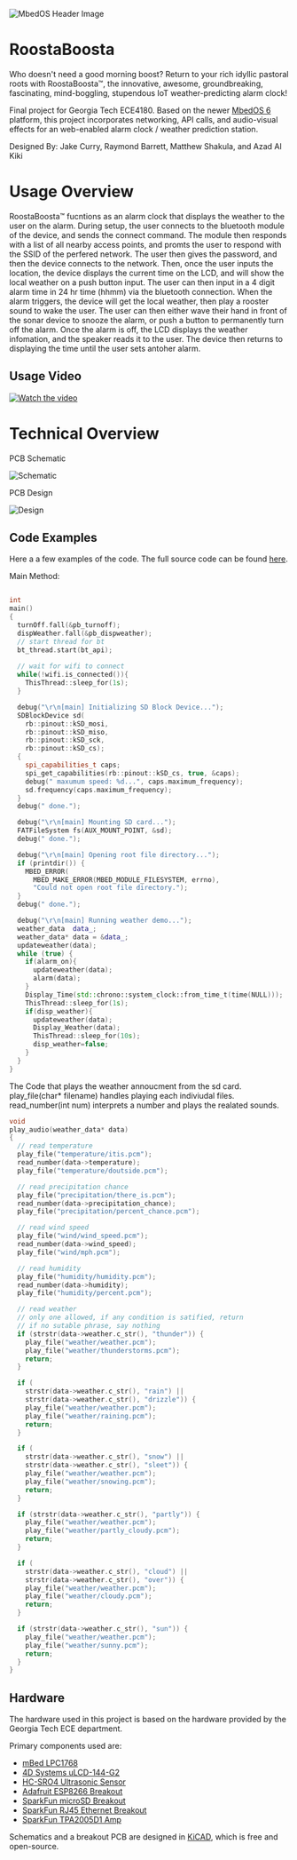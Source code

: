 ![MbedOS Header Image](https://raw.githubusercontent.com/ARMmbed/mbed-os/master/logo.png)

# RoostaBoosta

Who doesn't need a good morning boost?
Return to your rich idyllic pastoral roots with RoostaBoosta™, the innovative, awesome, groundbreaking, fascinating, mind-boggling, stupendous IoT weather-predicting alarm clock!

Final project for Georgia Tech ECE4180.
Based on the newer [MbedOS 6](https://os.mbed.com/docs/mbed-os/v6.16/introduction/index.html) platform, this project incorporates networking, API calls, and audio-visual effects for an web-enabled alarm clock / weather prediction station.

Designed By:
Jake Curry,
Raymond Barrett,
Matthew Shakula, and
Azad Al Kiki

# Usage Overview
RoostaBoosta™ fucntions as an alarm clock that displays the weather to the user on the alarm. During setup, the user connects to the bluetooth module of the device, and sends the connect command. The module then responds with a list of all nearby access points, and promts the user to respond with the SSID of the perfered network. The user then gives the password, and then the device connects to the network. Then, once the user inputs the location, the device displays the current time on the LCD, and will show the local weather on a push button input. The user can then input in a 4 digit alarm time in 24 hr time (hhmm) via the bluetooth connection. When the alarm triggers, the device will get the local weather, then play a rooster sound to wake the user. The user can then either wave their hand in front of the sonar device to snooze the alarm, or push a button to permanently turn off the alarm. Once the alarm is off, the LCD displays the weather infomation, and the speaker reads it to the user. The device then returns to displaying the time until the user sets antoher alarm.

## Usage Video

[![Watch the video](https://img.youtube.com/vi/PKmjmyOEXVI/maxresdefault.jpg)](https://youtu.be/PKmjmyOEXVI)

# Technical Overview

PCB Schematic

![Schematic](https://user-images.githubusercontent.com/94014563/235785103-63d5ec5e-4542-47a8-97de-d0ed59df846a.png)

PCB Design

![Design](https://user-images.githubusercontent.com/94014563/235785362-c81eef54-80e2-4a7e-9631-68b42fa5c4d1.png)

## Code Examples
Here a a few examples of the code. The full source code can be found [here](https://github.com/mshakula/RoostaBoosta).

Main Method:
```C++ Main Method

int
main()
{
  turnOff.fall(&pb_turnoff);
  dispWeather.fall(&pb_dispweather);
  // start thread for bt
  bt_thread.start(bt_api);
  
  // wait for wifi to connect
  while(!wifi.is_connected()){
    ThisThread::sleep_for(1s);
  }

  debug("\r\n[main] Initializing SD Block Device...");
  SDBlockDevice sd(
    rb::pinout::kSD_mosi,
    rb::pinout::kSD_miso,
    rb::pinout::kSD_sck,
    rb::pinout::kSD_cs);
  {
    spi_capabilities_t caps;
    spi_get_capabilities(rb::pinout::kSD_cs, true, &caps);
    debug(" maxumum speed: %d...", caps.maximum_frequency);
    sd.frequency(caps.maximum_frequency);
  }
  debug(" done.");

  debug("\r\n[main] Mounting SD card...");
  FATFileSystem fs(AUX_MOUNT_POINT, &sd);
  debug(" done.");

  debug("\r\n[main] Opening root file directory...");
  if (printdir()) {
    MBED_ERROR(
      MBED_MAKE_ERROR(MBED_MODULE_FILESYSTEM, errno),
      "Could not open root file directory.");
  }
  debug(" done.");

  debug("\r\n[main] Running weather demo...");
  weather_data  data_;
  weather_data* data = &data_;
  updateweather(data);
  while (true) {
    if(alarm_on){
      updateweather(data);
      alarm(data);
    }
    Display_Time(std::chrono::system_clock::from_time_t(time(NULL)));
    ThisThread::sleep_for(1s);
    if(disp_weather){
      updateweather(data);
      Display_Weather(data);
      ThisThread::sleep_for(10s);
      disp_weather=false;
    }
  }
}
```
The Code that plays the weather annoucment from the sd card. play_file(char* filename) handles playing each indiviudal files. read_number(int num) interprets a number and plays the realated sounds.
```C++ play audio
void
play_audio(weather_data* data)
{
  // read temperature
  play_file("temperature/itis.pcm");
  read_number(data->temperature);
  play_file("temperature/doutside.pcm");

  // read precipitation chance
  play_file("precipitation/there_is.pcm");
  read_number(data->precipitation_chance);
  play_file("precipitation/percent_chance.pcm");

  // read wind speed
  play_file("wind/wind_speed.pcm");
  read_number(data->wind_speed);
  play_file("wind/mph.pcm");

  // read humidity
  play_file("humidity/humidity.pcm");
  read_number(data->humidity);
  play_file("humidity/percent.pcm");

  // read weather
  // only one allowed, if any condition is satified, return
  // if no sutable phrase, say nothing
  if (strstr(data->weather.c_str(), "thunder")) {
    play_file("weather/weather.pcm");
    play_file("weather/thunderstorms.pcm");
    return;
  }

  if (
    strstr(data->weather.c_str(), "rain") ||
    strstr(data->weather.c_str(), "drizzle")) {
    play_file("weather/weather.pcm");
    play_file("weather/raining.pcm");
    return;
  }

  if (
    strstr(data->weather.c_str(), "snow") ||
    strstr(data->weather.c_str(), "sleet")) {
    play_file("weather/weather.pcm");
    play_file("weather/snowing.pcm");
    return;
  }

  if (strstr(data->weather.c_str(), "partly")) {
    play_file("weather/weather.pcm");
    play_file("weather/partly_cloudy.pcm");
    return;
  }

  if (
    strstr(data->weather.c_str(), "cloud") ||
    strstr(data->weather.c_str(), "over")) {
    play_file("weather/weather.pcm");
    play_file("weather/cloudy.pcm");
    return;
  }

  if (strstr(data->weather.c_str(), "sun")) {
    play_file("weather/weather.pcm");
    play_file("weather/sunny.pcm");
    return;
  }
}
```

## Hardware

The hardware used in this project is based on the hardware provided by the Georgia Tech ECE department.

Primary components used are:

- [mBed LPC1768](https://os.mbed.com/platforms/mbed-LPC1768/)
- [4D Systems uLCD-144-G2](https://www.sparkfun.com/products/11377)
- [HC-SRO4 Ultrasonic Sensor](https://www.sparkfun.com/products/15569)
- [Adafruit ESP8266 Breakout](https://www.adafruit.com/product/2471)
- [SparkFun microSD Breakout](https://www.sparkfun.com/products/544)
- [SparkFun RJ45 Ethernet Breakout](https://www.sparkfun.com/products/13021)
- [SparkFun TPA2005D1 Amp](https://www.sparkfun.com/products/11044)

Schematics and a breakout PCB are designed in [KiCAD](https://www.kicad.org/), which is free and open-source.
